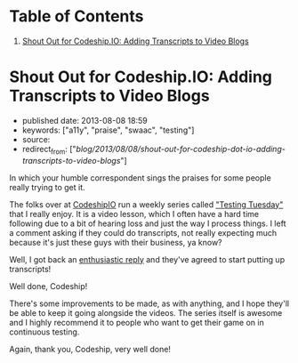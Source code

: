 
# Table of Contents

1.  [Shout Out for Codeship.IO: Adding Transcripts to Video Blogs](#shout-out-for-codeship.io-adding-transcripts-to-video-blogs)


<a id="shout-out-for-codeship.io-adding-transcripts-to-video-blogs"></a>

# Shout Out for Codeship.IO: Adding Transcripts to Video Blogs

-   published date: 2013-08-08 18:59
-   keywords: ["a11y", "praise", "swaac", "testing"]
-   source:
-   redirect<sub>from</sub>: ["*blog/2013/08/08/shout-out-for-codeship-dot-io-adding-transcripts-to-video-blogs*"]

In which your humble correspondent sings the praises for some people really trying to get it.

The folks over at [CodeshipIO](http://blog.codeship.io/) run a weekly series called ["Testing Tuesday"](http://blog.codeship.io/category/testing-tuesday) that I really enjoy. It is a video lesson, which I often have a hard time following due to a bit of hearing loss and just the way I process things. I left a comment asking if they could do transcripts, not really expecting much because it's just these guys with their business, ya know?

Well, I got back an [enthusiastic reply](http://blog.codeship.io/2013/07/23/testing-tuesday-15-how-to-set-up-cucumber.html#comment-982695501) and they've agreed to start putting up transcripts!

Well done, Codeship!

There's some improvements to be made, as with anything, and I hope they'll be able to keep it going alongside the videos. The series itself is awesome and I highly recommend it to people who want to get their game on in continuous testing.

Again, thank you, Codeship, very well done!

